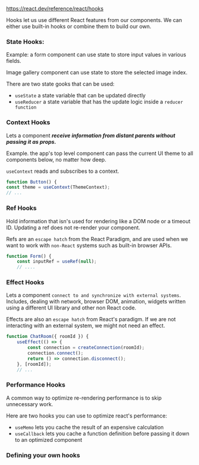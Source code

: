 https://react.dev/reference/react/hooks

Hooks let us use different React features from our components. We can either use built-in hooks or combine them to build our own. 

### State Hooks: 

Example: a form component can use state to store input values in various fields.

Image gallery component can use state to store the selected image index. 

There are two state gooks that can be used: 
- `useState` a state variable that can be updated directly
- `useReducer` a state variable that has the update logic inside a `reducer function`

### Context Hooks

Lets a component ***receive information from distant parents without passing it as props.*** 

Example. the app's top level component can pass the current UI theme to all components below, no matter how deep. 

`useContext` reads and subscribes to a context. 

```jsx
function Button() {  
const theme = useContext(ThemeContext);  
// ...
```

### Ref Hooks

Hold information that isn's used for rendering like a DOM node or a timeout ID. Updating a ref does not re-render your component. 

Refs are an `escape hatch` from the React Paradigm, and are used when we want to work with `non-React` systems such as built-in browser APIs.

```jsx
function Form() {  
	const inputRef = useRef(null);
	// ....
```

### Effect Hooks

Lets a component `connect to and synchronize with external systems`. Includes, dealing with network, browser DOM, animation, widgets written using a different UI library and other non React code. 

Effects are also an `escape hatch` from React's paradigm. If we are not interacting with an external system, we might not need an effect. 

```jsx
function ChatRoom({ roomId }) {  
	useEffect(() => {  
		const connection = createConnection(roomId);  
		connection.connect();  
		return () => connection.disconnect();  
	}, [roomId]); 
	// ...
```

### Performance Hooks

A common way to optimize re-rendering performance is to skip unnecessary work. 

Here are two hooks you can use to optimize react's performance: 

- `useMemo` lets you cache the result of an expensive calculation
- `useCallback` lets you cache a function definition before passing it down to an optimized component 

### Defining your own hooks